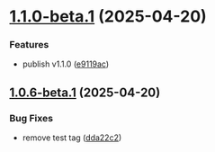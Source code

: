 # [1.1.0-beta.1](https://github.com/rockyfrank/rc-joystick/compare/v1.0.6-beta.1...v1.1.0-beta.1) (2025-04-20)


### Features

* publish v1.1.0 ([e9119ac](https://github.com/rockyfrank/rc-joystick/commit/e9119acd9c0c620216f1341f5a6e724cf09a1c0d))

## [1.0.6-beta.1](https://github.com/rockyfrank/rc-joystick/compare/v1.0.5...v1.0.6-beta.1) (2025-04-20)


### Bug Fixes

* remove test tag ([dda22c2](https://github.com/rockyfrank/rc-joystick/commit/dda22c257ef9d367f699ba4d40393206e3ae920a))
